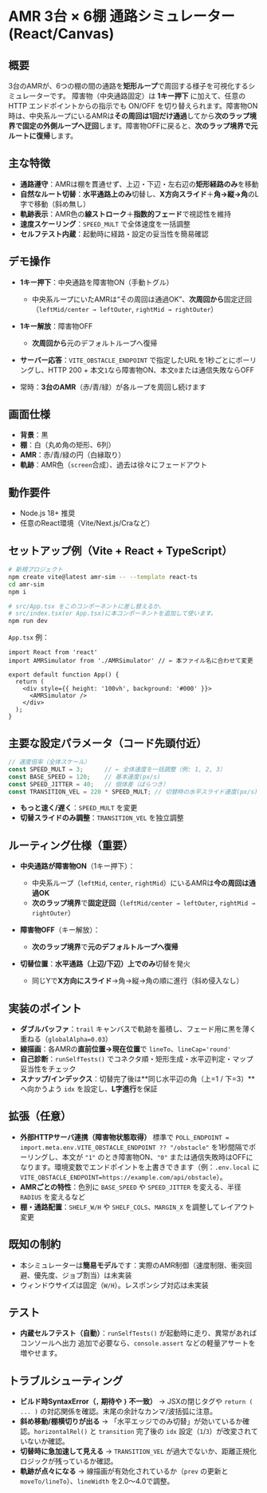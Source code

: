 # AMR 3台 × 6棚 通路シミュレーター (React/Canvas)

## 概要

3台のAMRが、6つの棚の間の通路を**矩形ループ**で周回する様子を可視化するシミュレーターです。
障害物（中央通路固定）は **1キー押下** に加えて、任意の HTTP エンドポイントからの指示でも ON/OFF を切り替えられます。障害物ON時は、中央系ループにいるAMRは**その周回は1回だけ通過**してから**次のラップ境界で固定の外側ループへ迂回**します。障害物OFFに戻ると、**次のラップ境界で元ルートに復帰**します。

## 主な特徴

* **通路遵守**：AMRは棚を貫通せず、上辺・下辺・左右辺の**矩形経路のみ**を移動
* **自然なルート切替**：**水平通路上のみ**切替し、**X方向スライド**＋**角→縦→角**のL字で移動（斜め無し）
* **軌跡表示**：AMR色の**線ストローク**＋**指数的フェード**で視認性を維持
* **速度スケーリング**：`SPEED_MULT` で全体速度を一括調整
* **セルフテスト内蔵**：起動時に経路・設定の妥当性を簡易確認

## デモ操作

* **1キー押下**：中央通路を障害物ON（手動トグル）

  * 中央系ループにいたAMRは“その周回は通過OK”、**次周回から**固定迂回（`leftMid/center → leftOuter`, `rightMid → rightOuter`）
* **1キー解放**：障害物OFF

  * **次周回から**元のデフォルトループへ復帰
* **サーバー応答**：`VITE_OBSTACLE_ENDPOINT` で指定したURLを1秒ごとにポーリングし、HTTP 200 + 本文`1`なら障害物ON、本文`0`または通信失敗ならOFF
* 常時：**3台のAMR**（赤/青/緑）が各ループを周回し続けます

## 画面仕様

* **背景**：黒
* **棚**：白（丸め角の矩形、6列）
* **AMR**：赤/青/緑の円（白縁取り）
* **軌跡**：AMR色（`screen`合成）、過去は徐々にフェードアウト

## 動作要件

* Node.js 18+ 推奨
* 任意のReact環境（Vite/Next.js/Craなど）

## セットアップ例（Vite + React + TypeScript）

```bash
# 新規プロジェクト
npm create vite@latest amr-sim -- --template react-ts
cd amr-sim
npm i

# src/App.tsx をこのコンポーネントに差し替えるか、
# src/index.tsx(or App.tsx)に本コンポーネントを追加して使います。
npm run dev
```

`App.tsx` 例：

```tsx
import React from 'react'
import AMRSimulator from './AMRSimulator' // ← 本ファイル名に合わせて変更

export default function App() {
  return (
    <div style={{ height: '100vh', background: '#000' }}>
      <AMRSimulator />
    </div>
  );
}
```

## 主要な設定パラメータ（コード先頭付近）

```ts
// 速度倍率（全体スケール）
const SPEED_MULT = 3;      // ← 全体速度を一括調整（例: 1, 2, 3）
const BASE_SPEED = 120;    // 基本速度(px/s)
const SPEED_JITTER = 40;   // 個体差（ばらつき）
const TRANSITION_VEL = 220 * SPEED_MULT; // 切替時の水平スライド速度(px/s) ※距離に依存しない一定速度
```

* **もっと速く/遅く**：`SPEED_MULT` を変更
* **切替スライドのみ調整**：`TRANSITION_VEL` を独立調整

## ルーティング仕様（重要）

* **中央通路が障害物ON**（1キー押下）：

  * 中央系ループ（`leftMid`, `center`, `rightMid`）にいるAMRは**今の周回は通過OK**
  * **次のラップ境界**で**固定迂回**（`leftMid/center → leftOuter`, `rightMid → rightOuter`）
* **障害物OFF**（キー解放）：

  * **次のラップ境界**で**元のデフォルトループへ復帰**
* **切替位置**：**水平通路（上辺/下辺）上でのみ**切替を発火

  * 同じYで**X方向にスライド**→角→縦→角の順に進行（斜め侵入なし）

## 実装のポイント

* **ダブルバッファ**：`trail` キャンバスで軌跡を蓄積し、フェード用に黒を薄く重ねる（`globalAlpha=0.03`）
* **線描画**：各AMRの**直前位置→現在位置**で `lineTo`、`lineCap='round'`
* **自己診断**：`runSelfTests()` でコネクタ順・矩形生成・水平辺判定・マップ妥当性をチェック
* **スナップ/インデックス**：切替完了後は**同じ水平辺の角（上=1 / 下=3）**へ向かうよう `idx` を設定し、**L字進行**を保証

## 拡張（任意）

* **外部HTTPサーバ連携（障害物状態取得）**
  標準で `POLL_ENDPOINT = import.meta.env.VITE_OBSTACLE_ENDPOINT ?? "/obstacle"` を1秒間隔でポーリングし、本文が `"1"` のとき障害物ON、`"0"` または通信失敗時はOFFになります。環境変数でエンドポイントを上書きできます（例：`.env.local` に `VITE_OBSTACLE_ENDPOINT=https://example.com/api/obstacle`）。
* **AMRごとの特性**：色別に `BASE_SPEED` や `SPEED_JITTER` を変える、半径 `RADIUS` を変えるなど
* **棚・通路配置**：`SHELF_W/H` や `SHELF_COLS`、`MARGIN_X` を調整してレイアウト変更

## 既知の制約

* 本シミュレーターは**簡易モデル**です：実際のAMR制御（速度制限、衝突回避、優先度、ジョブ割当）は未実装
* ウィンドウサイズは固定（`W/H`）。レスポンシブ対応は未実装

## テスト

* **内蔵セルフテスト（自動）**：`runSelfTests()` が起動時に走り、異常があればコンソールへ出力
  追加で必要なら、`console.assert` などの軽量アサートを増やせます。

## トラブルシューティング

* **ビルド時SyntaxError（`,` 期待や `}` 不一致）**
  → JSXの閉じタグや `return ( ... )` の対応関係を確認。末尾の余計なカンマ/波括弧に注意。
* **斜め移動/棚横切りが出る**
  → 「水平エッジでのみ切替」が効いているか確認。`horizontalRel()` と `transition` 完了後の `idx` 設定（`1`/`3`）が改変されていないか確認。
* **切替時に急加速して見える**
  → `TRANSITION_VEL` が過大でないか、距離正規化ロジックが残っているか確認。
* **軌跡が点々になる**
  → 線描画が有効化されているか（`prev` の更新と `moveTo/lineTo`）、`lineWidth` を2.0〜4.0で調整。